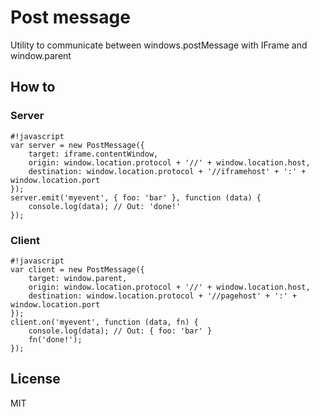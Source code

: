 
# Post message

Utility to communicate between windows.postMessage with IFrame and window.parent

## How to

### Server

```
#!javascript
var server = new PostMessage({
	target: iframe.contentWindow,
	origin: window.location.protocol + '//' + window.location.host,
	destination: window.location.protocol + '//iframehost' + ':' + window.location.port
});
server.emit('myevent', { foo: 'bar' }, function (data) {
	console.log(data); // Out: 'done!'
});
```

### Client

```
#!javascript
var client = new PostMessage({
	target: window.parent,
	origin: window.location.protocol + '//' + window.location.host,
	destination: window.location.protocol + '//pagehost' + ':' + window.location.port
});
client.on('myevent', function (data, fn) {
	console.log(data); // Out: { foo: 'bar' }
	fn('done!');
});
```

## License

MIT
